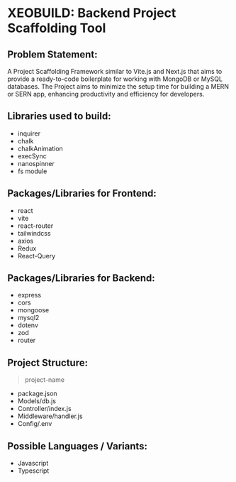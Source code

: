 # XEOBUILD: Backend Project Scaffolding Tool

## Problem Statement:
A Project Scaffolding Framework similar to Vite.js and Next.js that aims to provide a ready-to-code boilerplate for working with MongoDB or MySQL databases. The Project aims to minimize the setup time for building a MERN or SERN app, enhancing productivity and efficiency for developers.


## 

## Libraries used to build:
- inquirer
- chalk 
- chalkAnimation
- execSync
- nanospinner
- fs module
<!-- fs/promises module -->


## Packages/Libraries for Frontend:
- react
- vite
- react-router
- tailwindcss
- axios
- Redux
- React-Query


## Packages/Libraries for Backend:
- express
- cors
- mongoose
- mysql2
- dotenv
- zod
- router


## Project Structure:
> project-name
- package.json 
- Models/db.js 
- Controller/index.js
- Middleware/handler.js 
- Config/.env 

## Possible Languages / Variants:
- Javascript
- Typescript
<!-- python -->

